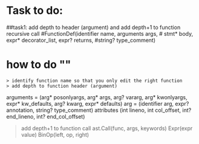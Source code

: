 # Task to do:
 ##task1: add depth to header (argument) and add depth+1 to function recursive call
     #FunctionDef(identifier name, arguments args,
                      # stmt* body, expr* decorator_list, expr? returns,
                       #string? type_comment)
 # how to do ""
    > identify function name so that you only edit the right function
    > add depth to function header (argument)
      
  arguments = (arg* posonlyargs, arg* args, arg? vararg, arg* kwonlyargs,
               expr* kw_defaults, arg? kwarg, expr* defaults)
    arg = (identifier arg, expr? annotation, string? type_comment)
           attributes (int lineno, int col_offset, int? end_lineno, int? end_col_offset)  
           
   > add depth+1 to function call
      ast.Call(func, args, keywords) 
      Expr(expr value)
      BinOp(left, op, right)
